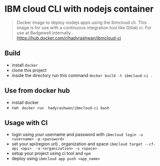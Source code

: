 # IBM cloud CLI with nodejs container

> Docker image to deploy nodejs apps using the ibmcloud cli. This image is for use with a continuous integration tool like Gtilab ci. For use at Badgewell internally . https://hub.docker.com/r/hadyrashwan/ibmcloud-ci



## Build
* install `docker`
* clone this project
* inside the directory run this command `docker build -t ibmcloud-ci .`

## Use from docker hub
* install docker 
* run ` docker run  hadyrashwan/ibmcloud-ci bash` 

## Usage with CI
* login using your username and password with  `ibmcloud login -u <username> -p <password>`
* set your api(region url) , organization and space `ibmcloud target --cf-api <api>  -o <organization> -s <space> `
* setup your project using ci tool and `npm`  
* deploy using `ibmcloud app push <app_name>`

